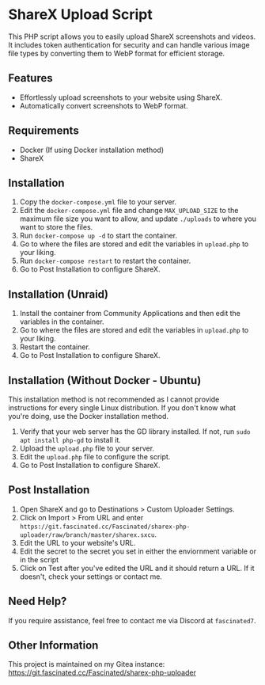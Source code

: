 # ShareX Upload Script

This PHP script allows you to easily upload ShareX screenshots and videos. It includes token authentication for security and can handle various image file types by converting them to WebP format for efficient storage.

## Features

- Effortlessly upload screenshots to your website using ShareX.
- Automatically convert screenshots to WebP format.

## Requirements

- Docker (If using Docker installation method)
- ShareX

## Installation

1. Copy the `docker-compose.yml` file to your server.
2. Edit the `docker-compose.yml` file and change `MAX_UPLOAD_SIZE` to the maximum file size you want to allow, and update `./uploads` to where you want to store the files.
3. Run `docker-compose up -d` to start the container.
4. Go to where the files are stored and edit the variables in `upload.php` to your liking.
5. Run `docker-compose restart` to restart the container.
6. Go to Post Installation to configure ShareX.

## Installation (Unraid)

1. Install the container from Community Applications and then edit the variables in the container.
2. Go to where the files are stored and edit the variables in `upload.php` to your liking.
3. Restart the container.
4. Go to Post Installation to configure ShareX.

## Installation (Without Docker - Ubuntu)

This installation method is not recommended as I cannot provide instructions for every single Linux distribution. If you don't know what you're doing, use the Docker installation method.

1. Verify that your web server has the GD library installed. If not, run `sudo apt install php-gd` to install it.
2. Upload the `upload.php` file to your server.
3. Edit the `upload.php` file to configure the script.
4. Go to Post Installation to configure ShareX.

## Post Installation

1. Open ShareX and go to Destinations > Custom Uploader Settings.
2. Click on Import > From URL and enter `https://git.fascinated.cc/Fascinated/sharex-php-uploader/raw/branch/master/sharex.sxcu`.
3. Edit the URL to your website's URL.
4. Edit the secret to the secret you set in either the enviornment variable or in the script
5. Click on Test after you've edited the URL and it should return a URL. If it doesn't, check your settings or contact me.

## Need Help?

If you require assistance, feel free to contact me via Discord at `fascinated7`.

## Other Information

This project is maintained on my Gitea instance: <https://git.fascinated.cc/Fascinated/sharex-php-uploader>

